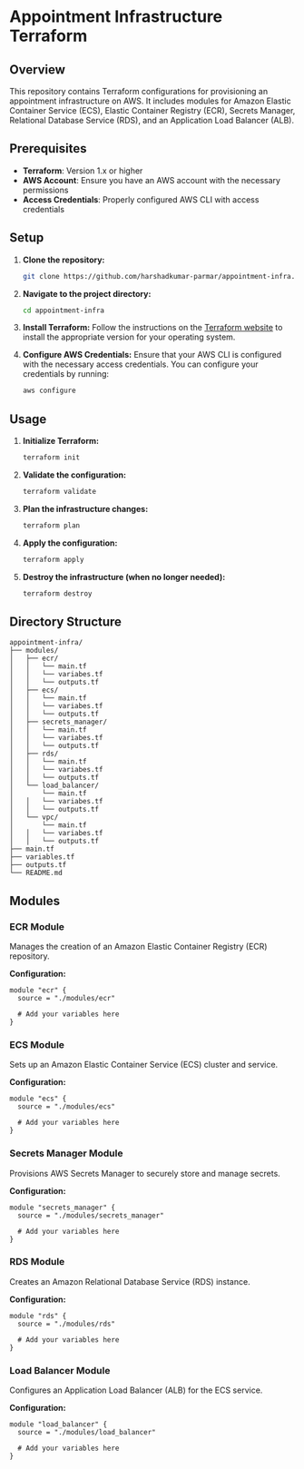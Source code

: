 # Appointment Infrastructure Terraform

## Overview

This repository contains Terraform configurations for provisioning an appointment infrastructure on AWS. It includes modules for Amazon Elastic Container Service (ECS), Elastic Container Registry (ECR), Secrets Manager, Relational Database Service (RDS), and an Application Load Balancer (ALB).

## Prerequisites

- **Terraform**: Version 1.x or higher
- **AWS Account**: Ensure you have an AWS account with the necessary permissions
- **Access Credentials**: Properly configured AWS CLI with access credentials

## Setup

1. **Clone the repository:**
    ```sh
    git clone https://github.com/harshadkumar-parmar/appointment-infra.git
    ```

2. **Navigate to the project directory:**
    ```sh
    cd appointment-infra
    ```

3. **Install Terraform:**
    Follow the instructions on the [Terraform website](https://www.terraform.io/downloads.html) to install the appropriate version for your operating system.

4. **Configure AWS Credentials:**
    Ensure that your AWS CLI is configured with the necessary access credentials. You can configure your credentials by running:
    ```sh
    aws configure
    ```

## Usage

1. **Initialize Terraform:**
    ```sh
    terraform init
    ```

2. **Validate the configuration:**
    ```sh
    terraform validate
    ```

3. **Plan the infrastructure changes:**
    ```sh
    terraform plan
    ```

4. **Apply the configuration:**
    ```sh
    terraform apply
    ```

5. **Destroy the infrastructure (when no longer needed):**
    ```sh
    terraform destroy
    ```

## Directory Structure

```
appointment-infra/
├── modules/
│   ├── ecr/
│   │   └── main.tf
│   │   └── variabes.tf
│   │   └── outputs.tf
│   ├── ecs/
│   │   └── main.tf
│   │   └── variabes.tf
│   │   └── outputs.tf
│   ├── secrets_manager/
│   │   └── main.tf
│   │   └── variabes.tf
│   │   └── outputs.tf
│   ├── rds/
│   │   └── main.tf
│   │   └── variabes.tf
│   │   └── outputs.tf
│   └── load_balancer/
│       └── main.tf
│   │   └── variabes.tf
│   │   └── outputs.tf
│   └── vpc/
│       └── main.tf
│   │   └── variabes.tf
│   │   └── outputs.tf
├── main.tf
├── variables.tf
├── outputs.tf
└── README.md
```

## Modules

### ECR Module

Manages the creation of an Amazon Elastic Container Registry (ECR) repository.

**Configuration:**
```hcl
module "ecr" {
  source = "./modules/ecr"
  
  # Add your variables here
}
```

### ECS Module

Sets up an Amazon Elastic Container Service (ECS) cluster and service.

**Configuration:**
```hcl
module "ecs" {
  source = "./modules/ecs"
  
  # Add your variables here
}
```

### Secrets Manager Module

Provisions AWS Secrets Manager to securely store and manage secrets.

**Configuration:**
```hcl
module "secrets_manager" {
  source = "./modules/secrets_manager"
  
  # Add your variables here
}
```

### RDS Module

Creates an Amazon Relational Database Service (RDS) instance.

**Configuration:**
```hcl
module "rds" {
  source = "./modules/rds"
  
  # Add your variables here
}
```

### Load Balancer Module

Configures an Application Load Balancer (ALB) for the ECS service.

**Configuration:**
```hcl
module "load_balancer" {
  source = "./modules/load_balancer"
  
  # Add your variables here
}
```
